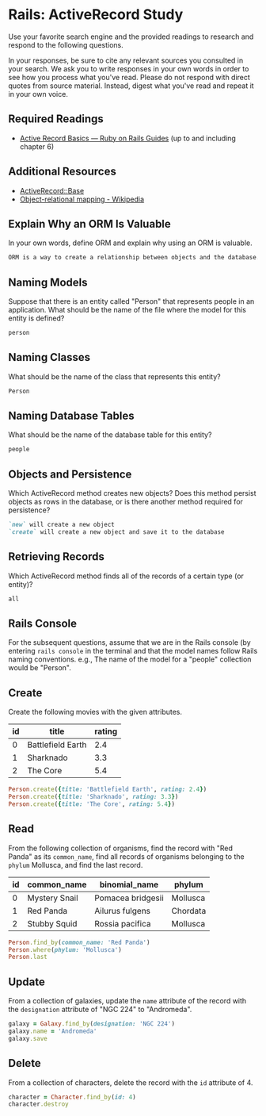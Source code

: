 # Rails: ActiveRecord Study

Use your favorite search engine and the provided readings to research and
respond to the following questions.

In your responses, be sure to cite any relevant sources you consulted in your
search. We ask you to write responses in your own words in order to see how you
process what you've read. Please do not respond with direct quotes from source
material. Instead, digest what you've read and repeat it in your own voice.

## Required Readings

-   [Active Record Basics — Ruby on Rails Guides](http://guides.rubyonrails.org/active_record_basics.html)
    (up to and including chapter 6)

## Additional Resources

-   [ActiveRecord::Base](http://api.rubyonrails.org/classes/ActiveRecord/Base.html)
-   [Object-relational mapping - Wikipedia](https://en.wikipedia.org/wiki/Object-relational_mapping)

## Explain Why an ORM Is Valuable

In your own words, define ORM and explain why using an ORM is valuable.

```md
ORM is a way to create a relationship between objects and the database.  The reason its valuable is because we can create Classes that represent our data and work with the classes instead of having to write out all the necessary SQL queries that we would need without an ORM framework.
```

## Naming Models

Suppose that there is an entity called "Person" that represents people in an
application. What should be the name of the file where the model for this entity
is defined?

```md
person
```

## Naming Classes

What should be the name of the class that represents this entity?

```md
Person
```

## Naming Database Tables

What should be the name of the database table for this entity?

```md
people
```

## Objects and Persistence

Which ActiveRecord method creates new objects? Does this method persist objects
as rows in the database, or is there another method required for persistence?

```md
`new` will create a new object
`create` will create a new object and save it to the database
```

## Retrieving Records

Which ActiveRecord method finds all of the records of a certain type (or
entity)?

```md
all
```

## Rails Console

For the subsequent questions, assume that we are in the Rails console (by
entering `rails console` in the terminal and that the model names follow Rails
naming conventions.  e.g., The name of the model for a "people" collection would
be "Person".

## Create

Create the following movies with the given attributes.

| id  | title             | rating |
| --- | ----------------- | ------ |
| 0   | Battlefield Earth | 2.4    |
| 1   | Sharknado         | 3.3    |
| 2   | The Core          | 5.4    |

```ruby
Person.create({title: 'Battlefield Earth', rating: 2.4})
Person.create({title: 'Sharknado', rating: 3.3})
Person.create({title: 'The Core', rating: 5.4})
```

## Read

From the following collection of organisms, find the record with "Red Panda" as
its `common_name`, find all records of organisms belonging to the `phylum`
Mollusca, and find the last record.

| id  | common_name   | binomial_name     | phylum   |
| --- | ------------- | ----------------- | -------- |
| 0   | Mystery Snail | Pomacea bridgesii | Mollusca |
| 1   | Red Panda     | Ailurus fulgens   | Chordata |
| 2   | Stubby Squid  | Rossia pacifica   | Mollusca |

```ruby
Person.find_by(common_name: 'Red Panda')
Person.where(phylum: 'Mollusca')
Person.last
```

## Update

From a collection of galaxies, update the `name` attribute of the record with
the `designation` attribute of "NGC 224" to "Andromeda".

```ruby
galaxy = Galaxy.find_by(designation: 'NGC 224')
galaxy.name = 'Andromeda'
galaxy.save
```

## Delete

From a collection of characters, delete the record with the `id` attribute of 4.

```ruby
character = Character.find_by(id: 4)
character.destroy
```
